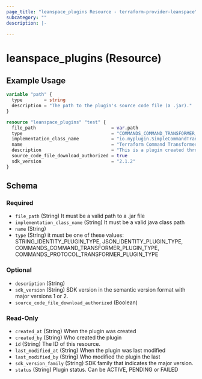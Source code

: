 ```yaml
---
page_title: "leanspace_plugins Resource - terraform-provider-leanspace"
subcategory: ""
description: |-
  
---
```


# leanspace_plugins (Resource)



## Example Usage

```terraform
variable "path" {
  type        = string
  description = "The path to the plugin's source code file (a .jar)."
}

resource "leanspace_plugins" "test" {
  file_path                            = var.path
  type                                 = "COMMANDS_COMMAND_TRANSFORMER_PLUGIN_TYPE"
  implementation_class_name            = "io.myplugin.SimpleCommandTransformer"
  name                                 = "Terraform Command Transformer Plugin"
  description                          = "This is a plugin created through terraform!"
  source_code_file_download_authorized = true
  sdk_version                          = "2.1.2"
}
```

<!-- schema generated by tfplugindocs -->
## Schema

### Required

- `file_path` (String) It must be a valid path to a .jar file
- `implementation_class_name` (String) It must be a valid java class path
- `name` (String)
- `type` (String) it must be one of these values: STRING_IDENTITY_PLUGIN_TYPE, JSON_IDENTITY_PLUGIN_TYPE, COMMANDS_COMMAND_TRANSFORMER_PLUGIN_TYPE, COMMANDS_PROTOCOL_TRANSFORMER_PLUGIN_TYPE

### Optional

- `description` (String)
- `sdk_version` (String) SDK version in the semantic version format with major versions 1 or 2.
- `source_code_file_download_authorized` (Boolean)

### Read-Only

- `created_at` (String) When the plugin was created
- `created_by` (String) Who created the plugin
- `id` (String) The ID of this resource.
- `last_modified_at` (String) When the plugin was last modified
- `last_modified_by` (String) Who modified the plugin the last
- `sdk_version_family` (String) SDK family that indicates the major version.
- `status` (String) Plugin status. Can be ACTIVE, PENDING or FAILED
